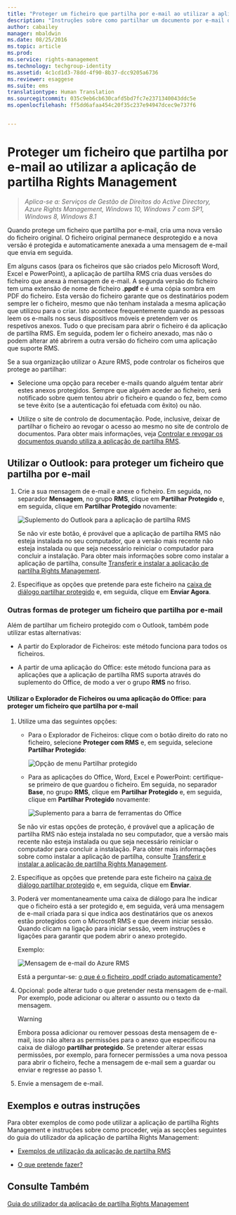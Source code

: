 ```yaml
---
title: "Proteger um ficheiro que partilha por e-mail ao utilizar a aplicação de partilha Rights Management | Azure RMS"
description: "Instruções sobre como partilhar um documento por e-mail de forma segura."
author: cabailey
manager: mbaldwin
ms.date: 08/25/2016
ms.topic: article
ms.prod: 
ms.service: rights-management
ms.technology: techgroup-identity
ms.assetid: 4c1cd1d3-78dd-4f90-8b37-dcc9205a6736
ms.reviewer: esaggese
ms.suite: ems
translationtype: Human Translation
ms.sourcegitcommit: 035c9eb6cb630cafd5bd7fc7e2371340043ddc5e
ms.openlocfilehash: ff5dd6afaa454c20f35c237e94947dcec9e737f6


---
```


# Proteger um ficheiro que partilha por e-mail ao utilizar a aplicação de partilha Rights Management

>*Aplica-se a: Serviços de Gestão de Direitos do Active Directory, Azure Rights Management, Windows 10, Windows 7 com SP1, Windows 8, Windows 8.1*

Quando protege um ficheiro que partilha por e-mail, cria uma nova versão do ficheiro original. O ficheiro original permanece desprotegido e a nova versão é protegida e automaticamente anexada a uma mensagem de e-mail que envia em seguida.

Em alguns casos (para os ficheiros que são criados pelo Microsoft Word, Excel e PowerPoint), a aplicação de partilha RMS cria duas versões do ficheiro que anexa à mensagem de e-mail. A segunda versão do ficheiro tem uma extensão de nome de ficheiro **.ppdf** e é uma cópia sombra em PDF do ficheiro. Esta versão do ficheiro garante que os destinatários podem sempre ler o ficheiro, mesmo que não tenham instalada a mesma aplicação que utilizou para o criar. Isto acontece frequentemente quando as pessoas leem os e-mails nos seus dispositivos móveis e pretendem ver os respetivos anexos. Tudo o que precisam para abrir o ficheiro é da aplicação de partilha RMS. Em seguida, podem ler o ficheiro anexado, mas não o podem alterar até abrirem a outra versão do ficheiro com uma aplicação que suporte RMS.

Se a sua organização utilizar o Azure RMS, pode controlar os ficheiros que protege ao partilhar:

-   Selecione uma opção para receber e-mails quando alguém tentar abrir estes anexos protegidos. Sempre que alguém aceder ao ficheiro, será notificado sobre quem tentou abrir o ficheiro e quando o fez, bem como se teve êxito (se a autenticação foi efetuada com êxito) ou não.

-   Utilize o site de controlo de documentação. Pode, inclusive, deixar de partilhar o ficheiro ao revogar o acesso ao mesmo no site de controlo de documentos. Para obter mais informações, veja [Controlar e revogar os documentos quando utiliza a aplicação de partilha RMS](sharing-app-track-revoke.md).

## Utilizar o Outlook: para proteger um ficheiro que partilha por e-mail

1.  Crie a sua mensagem de e-mail e anexe o ficheiro. Em seguida, no separador **Mensagem**, no grupo **RMS**, clique em **Partilhar Protegido** e, em seguida, clique em **Partilhar Protegido** novamente:

    ![Suplemento do Outlook para a aplicação de partilha RMS](../media/ADRMS_MSRMSApp_SP_OutlookToolbar.png)

    Se não vir este botão, é provável que a aplicação de partilha RMS não esteja instalada no seu computador, que a versão mais recente não esteja instalada ou que seja necessário reiniciar o computador para concluir a instalação. Para obter mais informações sobre como instalar a aplicação de partilha, consulte [Transferir e instalar a aplicação de partilha Rights Management](install-sharing-app.md).

2.  Especifique as opções que pretende para este ficheiro na [caixa de diálogo partilhar protegido](sharing-app-dialog-box.md) e, em seguida, clique em **Enviar Agora**.

### Outras formas de proteger um ficheiro que partilha por e-mail
Além de partilhar um ficheiro protegido com o Outlook, também pode utilizar estas alternativas:

-   A partir do Explorador de Ficheiros: este método funciona para todos os ficheiros.

-   A partir de uma aplicação do Office: este método funciona para as aplicações que a aplicação de partilha RMS suporta através do suplemento do Office, de modo a ver o grupo **RMS** no friso.

#### Utilizar o Explorador de Ficheiros ou uma aplicação do Office: para proteger um ficheiro que partilha por e-mail

1.  Utilize uma das seguintes opções:

    -   Para o Explorador de Ficheiros: clique com o botão direito do rato no ficheiro, selecione **Proteger com RMS** e, em seguida, selecione **Partilhar Protegido**:

        ![Opção de menu Partilhar protegido](../media/ADRMS_MSRMSApp_ShareProtectedMenu.png)

    -   Para as aplicações do Office, Word, Excel e PowerPoint: certifique-se primeiro de que guardou o ficheiro. Em seguida, no separador **Base**, no grupo **RMS**, clique em **Partilhar Protegido** e, em seguida, clique em **Partilhar Protegido** novamente:

        ![Suplemento para a barra de ferramentas do Office](../media/ADRMS_MSRMSApp_SP_OfficeToolbar.png)

    Se não vir estas opções de proteção, é provável que a aplicação de partilha RMS não esteja instalada no seu computador, que a versão mais recente não esteja instalada ou que seja necessário reiniciar o computador para concluir a instalação. Para obter mais informações sobre como instalar a aplicação de partilha, consulte [Transferir e instalar a aplicação de partilha Rights Management](install-sharing-app.md).

2.  Especifique as opções que pretende para este ficheiro na [caixa de diálogo partilhar protegido](sharing-app-dialog-box.md) e, em seguida, clique em **Enviar**.

3.  Poderá ver momentaneamente uma caixa de diálogo para lhe indicar que o ficheiro está a ser protegido e, em seguida, verá uma mensagem de e-mail criada para si que indica aos destinatários que os anexos estão protegidos com o Microsoft RMS e que devem iniciar sessão. Quando clicam na ligação para iniciar sessão, veem instruções e ligações para garantir que podem abrir o anexo protegido.

    Exemplo:

    ![Mensagem de e-mail do Azure RMS](../media/ADRMS_MSRMSApp_EmailMessage.PNG)

    Está a perguntar-se: [o que é o ficheiro .ppdf criado automaticamente?](sharing-app-dialog-box.md#what-s-the-ppdf-file-that-s-automatically-created)

4.  Opcional: pode alterar tudo o que pretender nesta mensagem de e-mail. Por exemplo, pode adicionar ou alterar o assunto ou o texto da mensagem.

    > [!WARNING]
    > Embora possa adicionar ou remover pessoas desta mensagem de e-mail, isso não altera as permissões para o anexo que especificou na caixa de diálogo **partilhar protegido**. Se pretender alterar essas permissões, por exemplo, para fornecer permissões a uma nova pessoa para abrir o ficheiro, feche a mensagem de e-mail sem a guardar ou enviar e regresse ao passo 1.

5.  Envie a mensagem de e-mail.

## Exemplos e outras instruções
Para obter exemplos de como pode utilizar a aplicação de partilha Rights Management e instruções sobre como proceder, veja as secções seguintes do guia do utilizador da aplicação de partilha Rights Management:

-   [Exemplos de utilização da aplicação de partilha RMS](sharing-app-user-guide.md#examples-for-using-the-rms-sharing-application)

-   [O que pretende fazer?](sharing-app-user-guide.md#what-do-you-want-to-do)

## Consulte Também
[Guia do utilizador da aplicação de partilha Rights Management](sharing-app-user-guide.md)



<!--HONumber=Aug16_HO4-->


